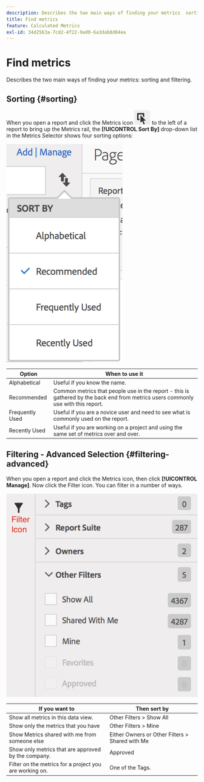 ```yaml
---
description: Describes the two main ways of finding your metrics  sorting and filtering.
title: Find metrics
feature: Calculated Metrics
exl-id: 34d2563a-7cd2-4f22-9ad0-6a3dab8d84ea
---
```

# Find metrics

Describes the two main ways of finding your metrics: sorting and filtering.

## Sorting {#sorting}

When you open a report and click the Metrics icon  ![](assets/metrics_icon.png) to the left of a report to bring up the Metrics rail, the **[!UICONTROL Sort By]** drop-down list in the Metrics Selector shows four sorting options:

![](assets/cm_sort.png)

|  Option  | When to use it  |
|---|---|
|  Alphabetical  | Useful if you know the name.  |
|  Recommended  | Common metrics that people use in the report - this is gathered by the back end from metrics users commonly use with this report.  |
|  Frequently Used  | Useful if you are a novice user and need to see what is commonly used on the report.  |
|  Recently Used  | Useful if you are working on a project and using the same set of metrics over and over.  |

## Filtering - Advanced Selection {#filtering-advanced}

When you open a report and click the Metrics icon, then click **[!UICONTROL Manage]**. Now click the Filter icon. You can filter in a number of ways.

![](assets/cm_advanced_sel.png)

| If you want to | Then sort by |
| --- | --- |
| Show all metrics in this data view. | Other Filters >  Show All |
| Show only the metrics that you have | Other Filters >  Mine |
| Show Metrics shared with me from someone else | Either  Owners or  Other Filters >  Shared with Me |
| Show only metrics that are approved by the company. | Approved |
| Filter on the metrics for a project you are working on. | One of the  Tags. |
